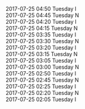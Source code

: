 2017-07-25 04:50 Tuesday  I  
2017-07-25 04:45 Tuesday  N  
2017-07-25 04:20 Tuesday  I  
2017-07-25 04:15 Tuesday  N  
2017-07-25 03:35 Tuesday  I  
2017-07-25 03:30 Tuesday  N  
2017-07-25 03:20 Tuesday  I  
2017-07-25 03:15 Tuesday  N  
2017-07-25 03:05 Tuesday  I  
2017-07-25 03:00 Tuesday  N  
2017-07-25 02:50 Tuesday  I  
2017-07-25 02:45 Tuesday  N  
2017-07-25 02:25 Tuesday  I  
2017-07-25 02:20 Tuesday  N  
2017-07-25 02:05 Tuesday  I  
